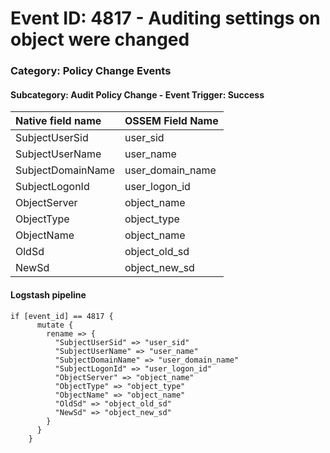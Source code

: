# Event ID: 4817 - Auditing settings on object were changed
### Category: Policy Change Events
#### Subcategory: Audit Policy Change - Event Trigger: Success

|Native field name            |OSSEM Field Name                |
|:----------------------------|:-------------------------------|
| SubjectUserSid              | user_sid                       |
| SubjectUserName             | user_name                      |
| SubjectDomainName           | user_domain_name               |
| SubjectLogonId              | user_logon_id                  |
| ObjectServer                | object_name                    |
| ObjectType                  | object_type                    |
| ObjectName                  | object_name                    |
| OldSd                       | object_old_sd                  |
| NewSd                       | object_new_sd                  |


#### Logstash pipeline

```
if [event_id] == 4817 {
      mutate {
        rename => {
          "SubjectUserSid" => "user_sid"
          "SubjectUserName" => "user_name"
          "SubjectDomainName" => "user_domain_name"
          "SubjectLogonId" => "user_logon_id"
          "ObjectServer" => "object_name"
          "ObjectType" => "object_type"
          "ObjectName" => "object_name"
          "OldSd" => "object_old_sd"
          "NewSd" => "object_new_sd"
        }
      }
    }
```